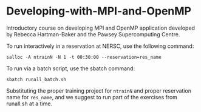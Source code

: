 Developing-with-MPI-and-OpenMP
==================

Introductory course on developing MPI and OpenMP application developed by Rebecca Hartman-Baker
and the Pawsey Supercomputing Centre.

To run interactively in a reservation at NERSC, use the following command:

```
salloc -A ntrainN -N 1 -t 00:30:00 --reservation=res_name
```

To run via a batch script, use the sbatch command:
```
sbatch runall_batch.sh
```

Substituting the proper training project for `ntrainN` and proper reservation name for `res_name`, and we suggest to run part of the exercises from runall.sh at a time.
